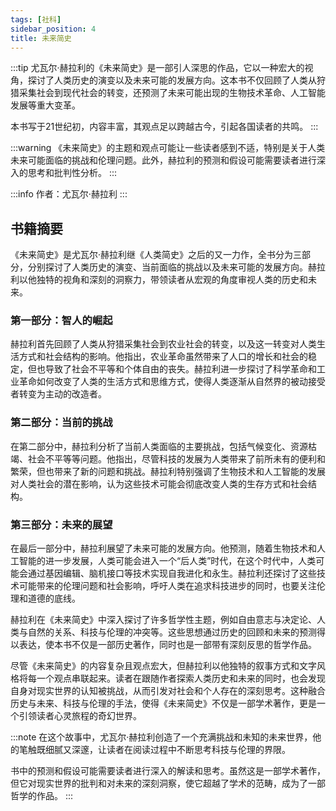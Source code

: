```yaml
---
tags: [社科]
sidebar_position: 4
title: 未来简史
---
```

:::tip
尤瓦尔·赫拉利的《未来简史》是一部引人深思的作品，它以一种宏大的视角，探讨了人类历史的演变以及未来可能的发展方向。这本书不仅回顾了人类从狩猎采集社会到现代社会的转变，还预测了未来可能出现的生物技术革命、人工智能发展等重大变革。

本书写于21世纪初，内容丰富，其观点足以跨越古今，引起各国读者的共鸣。
:::

:::warning
《未来简史》的主题和观点可能让一些读者感到不适，特别是关于人类未来可能面临的挑战和伦理问题。此外，赫拉利的预测和假设可能需要读者进行深入的思考和批判性分析。
:::

:::info
作者：尤瓦尔·赫拉利
:::

## 书籍摘要

《未来简史》是尤瓦尔·赫拉利继《人类简史》之后的又一力作，全书分为三部分，分别探讨了人类历史的演变、当前面临的挑战以及未来可能的发展方向。赫拉利以他独特的视角和深刻的洞察力，带领读者从宏观的角度审视人类的历史和未来。

### 第一部分：智人的崛起

赫拉利首先回顾了人类从狩猎采集社会到农业社会的转变，以及这一转变对人类生活方式和社会结构的影响。他指出，农业革命虽然带来了人口的增长和社会的稳定，但也导致了社会不平等和个体自由的丧失。赫拉利进一步探讨了科学革命和工业革命如何改变了人类的生活方式和思维方式，使得人类逐渐从自然界的被动接受者转变为主动的改造者。

### 第二部分：当前的挑战

在第二部分中，赫拉利分析了当前人类面临的主要挑战，包括气候变化、资源枯竭、社会不平等等问题。他指出，尽管科技的发展为人类带来了前所未有的便利和繁荣，但也带来了新的问题和挑战。赫拉利特别强调了生物技术和人工智能的发展对人类社会的潜在影响，认为这些技术可能会彻底改变人类的生存方式和社会结构。

### 第三部分：未来的展望

在最后一部分中，赫拉利展望了未来可能的发展方向。他预测，随着生物技术和人工智能的进一步发展，人类可能会进入一个“后人类”时代，在这个时代中，人类可能会通过基因编辑、脑机接口等技术实现自我进化和永生。赫拉利还探讨了这些技术可能带来的伦理问题和社会影响，呼吁人类在追求科技进步的同时，也要关注伦理和道德的底线。

赫拉利在《未来简史》中深入探讨了许多哲学性主题，例如自由意志与决定论、人类与自然的关系、科技与伦理的冲突等。这些思想通过历史的回顾和未来的预测得以表达，使本书不仅是一部历史著作，同时也是一部带有深刻反思的哲学作品。

尽管《未来简史》的内容复杂且观点宏大，但赫拉利以他独特的叙事方式和文字风格将每一个观点串联起来。读者在跟随作者探索人类历史和未来的同时，也会发现自身对现实世界的认知被挑战，从而引发对社会和个人存在的深刻思考。这种融合历史与未来、科技与伦理的手法，使得《未来简史》不仅是一部学术著作，更是一个引领读者心灵旅程的奇幻世界。

:::note
在这个故事中，尤瓦尔·赫拉利创造了一个充满挑战和未知的未来世界，他的笔触既细腻又深邃，让读者在阅读过程中不断思考科技与伦理的界限。

书中的预测和假设可能需要读者进行深入的解读和思考。虽然这是一部学术著作，但它对现实世界的批判和对未来的深刻洞察，使它超越了学术的范畴，成为了一部哲学的作品。
:::